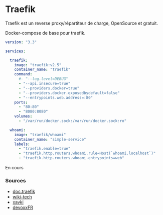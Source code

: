 # Traefik

Traefik est un reverse proxy/répartiteur de charge, OpenSource et gratuit.

Docker-compose de base pour traefik.

```yaml
version: "3.3"

services:

  traefik:
    image: "traefik:v2.5"
    container_name: "traefik"
    command:
      #- "--log.level=DEBUG"
      - "--api.insecure=true"
      - "--providers.docker=true"
      - "--providers.docker.exposedbydefault=false"
      - "--entrypoints.web.address=:80"
    ports:
      - "80:80"
      - "8080:8080"
    volumes:
      - "/var/run/docker.sock:/var/run/docker.sock:ro"

  whoami:
    image: "traefik/whoami"
    container_name: "simple-service"
    labels:
      - "traefik.enable=true"
      - "traefik.http.routers.whoami.rule=Host(`whoami.localhost`)"
      - "traefik.http.routers.whoami.entrypoints=web"
```

En cours

### Sources
- [doc.traefik](https://doc.traefik.io/traefik/)
- [wiki-tech](https://wiki-tech.io/Conteneurisation/Docker/Traefik)
- [xavki](https://www.youtube.com/watch?v=6CFjKvPheCU)
- [devoxxFR](https://www.youtube.com/watch?v=QvAz9mVx5TI)
